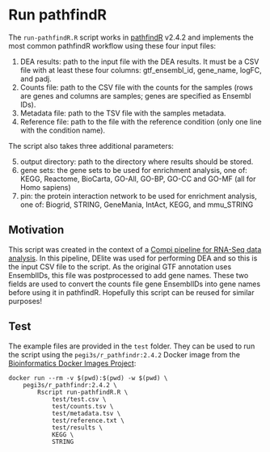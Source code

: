 # Run pathfindR

The `run-pathfindR.R` script works in [pathfindR](https://github.com/egeulgen/pathfindR) v2.4.2 and implements the most common pathfindR workflow using these four input files:
1. DEA results: path to the input file with the DEA results. It must be a CSV file with at least these four columns: gtf_ensembl_id, gene_name, logFC, and padj.
2. Counts file: path to the CSV file with the counts for the samples (rows are genes and columns are samples; genes are specified as Ensembl IDs).
3. Metadata file: path to the TSV file with the samples metadata.
4. Reference file: path to the file with the reference condition (only one line with the condition name).

The script also takes three additional parameters:

5. output directory: path to the directory where results should be stored.
6. gene sets: the gene sets to be used for enrichment analysis, one of: KEGG, Reactome, BioCarta, GO-All, GO-BP, GO-CC and GO-MF (all for Homo sapiens)
7. pin: the protein interaction network to be used for enrichment analysis, one of: Biogrid, STRING, GeneMania, IntAct, KEGG, and mmu_STRING

## Motivation

This script was created in the context of a [Compi pipeline for RNA-Seq data analysis](https://github.com/sing-group/compi-rnaseq-pipeline). In this pipeline, DElite was used for performing DEA and so this is the input CSV file to the script. As the original GTF annotation uses EnsemblIDs, this file was postprocessed to add gene names. These two fields are used to convert the counts file gene EnsemblIDs into gene names before using it in pathfindR. Hopefully this script can be reused for similar purposes!

## Test

The example files are provided in the `test` folder. They can be used to run the script using the `pegi3s/r_pathfindr:2.4.2` Docker image from the [Bioinformatics Docker Images Project](http://bdip.i3s.up.pt/container/r_pathfindr):
```shell
docker run --rm -v $(pwd):$(pwd) -w $(pwd) \
    pegi3s/r_pathfindr:2.4.2 \
        Rscript run-pathfindR.R \
            test/test.csv \
            test/counts.tsv \
            test/metadata.tsv \
            test/reference.txt \
            test/results \
            KEGG \
            STRING
```
